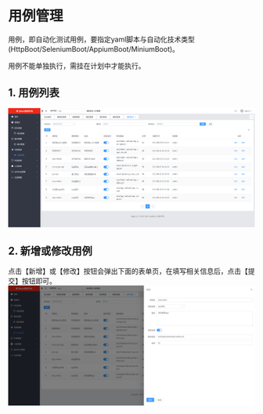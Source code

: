 # 用例管理
用例，即自动化测试用例，要指定yaml脚本与自动化技术类型(HttpBoot/SeleniumBoot/AppiumBoot/MiniumBoot)。

用例不能单独执行，需挂在计划中才能执行。

## 1. 用例列表
![](../img/case/list.png)
   
## 2. 新增或修改用例
点击【新增】或【修改】按钮会弹出下面的表单页，在填写相关信息后，点击【提交】按钮即可。
![](../img/case/form.png)